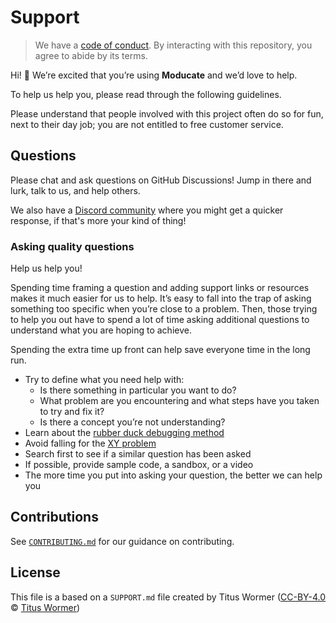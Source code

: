 # Support

> We have a [code of conduct](CODE_OF_CONDUCT.md). By interacting with this repository, you agree to abide by its terms.

Hi! 👋 We’re excited that you’re using **Moducate** and we’d love to help.

To help us help you, please read through the following guidelines.

Please understand that people involved with this project often do so for fun, next to their day job; you are not entitled to free customer service.

## Questions

Please chat and ask questions on GitHub Discussions! Jump in there and lurk, talk to us, and help others.

We also have a [Discord community](https://discord.moducate.app) where you might get a quicker response, if that's more your kind of thing!

### Asking quality questions

Help us help you!

Spending time framing a question and adding support links or resources makes it much easier for us to help.
It’s easy to fall into the trap of asking something too specific when you’re close to a problem.
Then, those trying to help you out have to spend a lot of time asking additional questions to understand what you are hoping to achieve.

Spending the extra time up front can help save everyone time in the long run.

*   Try to define what you need help with:
    *   Is there something in particular you want to do?
    *   What problem are you encountering and what steps have you taken to try
        and fix it?
    *   Is there a concept you’re not understanding?
*   Learn about the [rubber duck debugging method](https://rubberduckdebugging.com/)
*   Avoid falling for the [XY problem](https://xyproblem.info/)
*   Search first to see if a similar question has been asked
*   If possible, provide sample code, a sandbox, or a video
*   The more time you put into asking your question, the better we can help you

## Contributions

See [`CONTRIBUTING.md`](CONTRIBUTING.md) for our guidance on contributing.

## License

This file is a based on a `SUPPORT.md` file created by Titus Wormer ([CC-BY-4.0](https://creativecommons.org/licenses/by/4.0/) © [Titus Wormer](https://wooorm.com))
